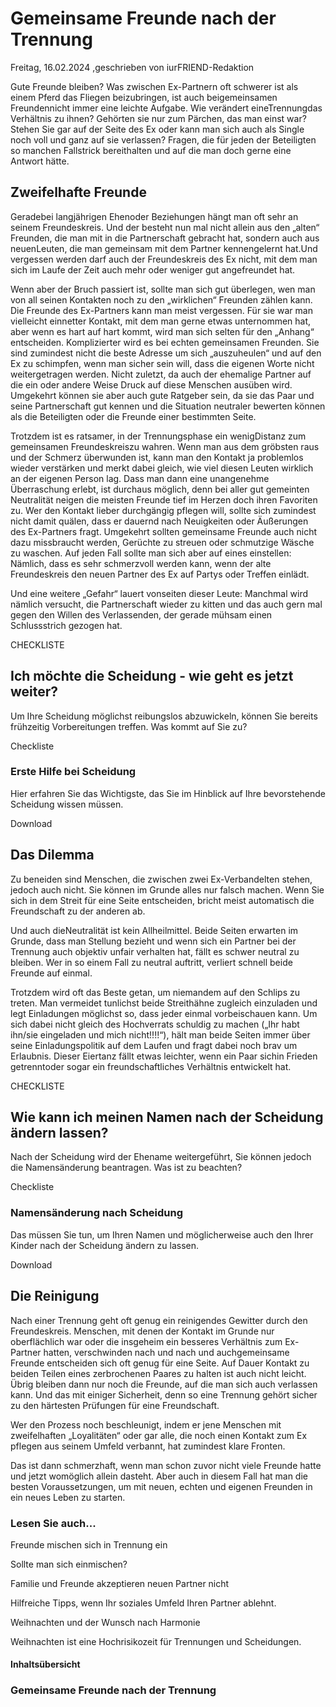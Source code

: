 # Gemeinsame Freunde nach der Trennung

Freitag, 16.02.2024 ,geschrieben von iurFRIEND-Redaktion

Gute Freunde bleiben? Was zwischen Ex-Partnern oft schwerer ist als einem Pferd das Fliegen beizubringen, ist auch beigemeinsamen Freundennicht immer eine leichte Aufgabe. Wie verändert eineTrennungdas Verhältnis zu ihnen? Gehörten sie nur zum Pärchen, das man einst war? Stehen Sie gar auf der Seite des Ex oder kann man sich auch als Single noch voll und ganz auf sie verlassen? Fragen, die für jeden der Beteiligten so manchen Fallstrick bereithalten und auf die man doch gerne eine Antwort hätte.

## Zweifelhafte Freunde

Geradebei langjährigen Ehenoder Beziehungen hängt man oft sehr an seinem Freundeskreis. Und der besteht nun mal nicht allein aus den „alten“ Freunden, die man mit in die Partnerschaft gebracht hat, sondern auch aus neuenLeuten, die man gemeinsam mit dem Partner kennengelernt hat.Und vergessen werden darf auch der Freundeskreis des Ex nicht, mit dem man sich im Laufe der Zeit auch mehr oder weniger gut angefreundet hat.

Wenn aber der Bruch passiert ist, sollte man sich gut überlegen, wen man von all seinen Kontakten noch zu den „wirklichen“ Freunden zählen kann. Die Freunde des Ex-Partners kann man meist vergessen. Für sie war man vielleicht einnetter Kontakt, mit dem man gerne etwas unternommen hat, aber wenn es hart auf hart kommt, wird man sich selten für den „Anhang“ entscheiden. Komplizierter wird es bei echten gemeinsamen Freunden. Sie sind zumindest nicht die beste Adresse um sich „auszuheulen“ und auf den Ex zu schimpfen, wenn man sicher sein will, dass die eigenen Worte nicht weitergetragen werden. Nicht zuletzt, da auch der ehemalige Partner auf die ein oder andere Weise Druck auf diese Menschen ausüben wird. Umgekehrt können sie aber auch gute Ratgeber sein, da sie das Paar und seine Partnerschaft gut kennen und die Situation neutraler bewerten können als die Beteiligten oder die Freunde einer bestimmten Seite.

Trotzdem ist es ratsamer, in der Trennungsphase ein wenigDistanz zum gemeinsamen Freundeskreiszu wahren. Wenn man aus dem gröbsten raus und der Schmerz überwunden ist, kann man den Kontakt ja problemlos wieder verstärken und merkt dabei gleich, wie viel diesen Leuten wirklich an der eigenen Person lag. Dass man dann eine unangenehme Überraschung erlebt, ist durchaus möglich, denn bei aller gut gemeinten Neutralität neigen die meisten Freunde tief im Herzen doch ihren Favoriten zu. Wer den Kontakt lieber durchgängig pflegen will, sollte sich zumindest nicht damit quälen, dass er dauernd nach Neuigkeiten oder Äußerungen des Ex-Partners fragt. Umgekehrt sollten gemeinsame Freunde auch nicht dazu missbraucht werden, Gerüchte zu streuen oder schmutzige Wäsche zu waschen. Auf jeden Fall sollte man sich aber auf eines einstellen: Nämlich, dass es sehr schmerzvoll werden kann, wenn der alte Freundeskreis den neuen Partner des Ex auf Partys oder Treffen einlädt.

Und eine weitere „Gefahr“ lauert vonseiten dieser Leute: Manchmal wird nämlich versucht, die Partnerschaft wieder zu kitten und das auch gern mal gegen den Willen des Verlassenden, der gerade mühsam einen Schlussstrich gezogen hat.

CHECKLISTE

## Ich möchte die Scheidung - wie geht es jetzt weiter?

Um Ihre Scheidung möglichst reibungslos abzuwickeln, können Sie bereits frühzeitig Vorbereitungen treffen. Was kommt auf Sie zu?

Checkliste

### Erste Hilfe bei Scheidung

Hier erfahren Sie das Wichtigste, das Sie im Hinblick auf Ihre bevorstehende Scheidung wissen müssen.

Download

## Das Dilemma

Zu beneiden sind Menschen, die zwischen zwei Ex-Verbandelten stehen, jedoch auch nicht. Sie können im Grunde alles nur falsch machen. Wenn Sie sich in dem Streit für eine Seite entscheiden, bricht meist automatisch die Freundschaft zu der anderen ab.

Und auch dieNeutralität ist kein Allheilmittel. Beide Seiten erwarten im Grunde, dass man Stellung bezieht und wenn sich ein Partner bei der Trennung auch objektiv unfair verhalten hat, fällt es schwer neutral zu bleiben. Wer in so einem Fall zu neutral auftritt, verliert schnell beide Freunde auf einmal.

Trotzdem wird oft das Beste getan, um niemandem auf den Schlips zu treten. Man vermeidet tunlichst beide Streithähne zugleich einzuladen und legt Einladungen möglichst so, dass jeder einmal vorbeischauen kann. Um sich dabei nicht gleich des Hochverrats schuldig zu machen („Ihr habt ihn/sie eingeladen und mich nicht!!!!“), hält man beide Seiten immer über seine Einladungspolitik auf dem Laufen und fragt dabei noch brav um Erlaubnis. Dieser Eiertanz fällt etwas leichter, wenn ein Paar sichin Frieden getrenntoder sogar ein freundschaftliches Verhältnis entwickelt hat.

CHECKLISTE

## Wie kann ich meinen Namen nach der Scheidung ändern lassen?

Nach der Scheidung wird der Ehename weitergeführt, Sie können jedoch die Namensänderung beantragen. Was ist zu beachten?

Checkliste

### Namensänderung nach Scheidung

Das müssen Sie tun, um Ihren Namen und möglicherweise auch den Ihrer Kinder nach der Scheidung ändern zu lassen.

Download

## Die Reinigung

Nach einer Trennung geht oft genug ein reinigendes Gewitter durch den Freundeskreis. Menschen, mit denen der Kontakt im Grunde nur oberflächlich war oder die insgeheim ein besseres Verhältnis zum Ex-Partner hatten, verschwinden nach und nach und auchgemeinsame Freunde entscheiden sich oft genug für eine Seite. Auf Dauer Kontakt zu beiden Teilen eines zerbrochenen Paares zu halten ist auch nicht leicht. Übrig bleiben dann nur noch die Freunde, auf die man sich auch verlassen kann. Und das mit einiger Sicherheit, denn so eine Trennung gehört sicher zu den härtesten Prüfungen für eine Freundschaft.

Wer den Prozess noch beschleunigt, indem er jene Menschen mit zweifelhaften „Loyalitäten“ oder gar alle, die noch einen Kontakt zum Ex pflegen aus seinem Umfeld verbannt, hat zumindest klare Fronten.

Das ist dann schmerzhaft, wenn man schon zuvor nicht viele Freunde hatte und jetzt womöglich allein dasteht. Aber auch in diesem Fall hat man die besten Voraussetzungen, um mit neuen, echten und eigenen Freunden in ein neues Leben zu starten.

### Lesen Sie auch...

Freunde mischen sich in Trennung ein

Sollte man sich einmischen?

Familie und Freunde akzeptieren neuen Partner nicht

Hilfreiche Tipps, wenn Ihr soziales Umfeld Ihren Partner ablehnt.

Weihnachten und der Wunsch nach Harmonie

Weihnachten ist eine Hochrisikozeit für Trennungen und Scheidungen.

#### Inhaltsübersicht

### Gemeinsame Freunde nach der Trennung